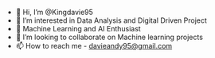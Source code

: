 - 👋 Hi, I’m @Kingdavie95
- 👀 I’m interested in Data Analysis and Digital Driven Project
- 🌱 Machine Learning and AI Enthusiast
- 💞️ I’m looking to collaborate on Machine learning projects
- 📫 How to reach me - davieandy95@gmail.com

<!---
Kingdavie95/Kingdavie95 is a ✨ special ✨ repository because its `README.md` (this file) appears on your GitHub profile.
You can click the Preview link to take a look at your changes.
--->
